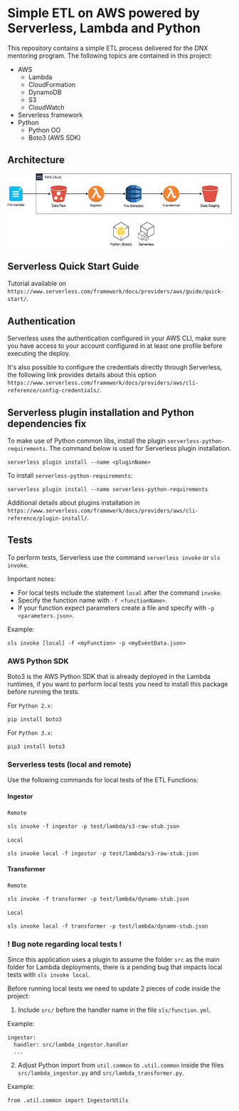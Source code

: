 # Simple ETL on AWS powered by Serverless, Lambda and Python

This repository contains a simple ETL process delivered for the DNX mentoring program. The following topics are contained in this project:

- AWS
    - Lambda
    - CloudFormation
    - DynamoDB
    - S3
    - CloudWatch
- Serverless framework
- Python
    - Python OO
    - Boto3 (AWS SDK)

## Architecture

![Simple ETL Architecture](images/simple-etl-architecture.png)

## Serverless Quick Start Guide

Tutorial available on `https://www.serverless.com/framework/docs/providers/aws/guide/quick-start/`.

## Authentication

Serverless uses the authentication configured in your AWS CLI, make sure you have access to your account configured in at least one profile before executing the deploy.

It's also possible to configure the credentials directly through Serverless, the following link provides details about this option `https://www.serverless.com/framework/docs/providers/aws/cli-reference/config-credentials/`.

## Serverless plugin installation and Python dependencies fix

To make use of Python common libs, install the plugin `serverless-python-requirements`. The command below is used for Serverless plugin installation.

```
serverless plugin install --name <pluginName>
```

To install `serverless-python-requirements`:

```
serverless plugin install --name serverless-python-requirements
```

Additional details about plugins installation in `https://www.serverless.com/framework/docs/providers/aws/cli-reference/plugin-install/`.

## Tests

To perform tests, Serverless use the command `serverless invoke` or `sls invoke`. 

Important notes:
- For local tests include the statement `local` after the command `invoke`.
- Specify the function name with `-f <functionName>`.
- If your function expect parameters create a file and specify with `-p <parameters.json>`.

Example:

```
sls invoke [local] -f <myFunction> -p <myEventData.json>
```

### AWS Python SDK

Boto3 is the AWS Python SDK that is already deployed in the Lambda runtimes, if you want to perform local tests you need to install this package before running the tests.

For `Python 2.x`:

```
pip install boto3
```

For `Python 3.x`:

```
pip3 install boto3
```

### Serverless tests (local and remote)

Use the following commands for local tests of the ETL Functions:

#### Ingestor

`Remote`

```
sls invoke -f ingestor -p test/lambda/s3-raw-stub.json
```

`Local`

```
sls invoke local -f ingestor -p test/lambda/s3-raw-stub.json
```

#### Transformer

`Remote`

```
sls invoke -f transformer -p test/lambda/dynamo-stub.json
```

`Local`

```
sls invoke local -f transformer -p test/lambda/dynamo-stub.json
```

### ! Bug note regarding local tests !

Since this application uses a plugin to assume the folder `src` as the main folder for Lambda deployments, there is a pending bug that impacts local tests with `sls invoke local`.

Before running local tests we need to update 2 pieces of code inside the project:

1. Include `src/` before the handler name in the file `sls/function.yml`.

Example:

```
ingestor:
  handler: src/lambda_ingestor.handler
  ...
```

2. Adjust Python import from `util.common` to `.util.common` inside the files `src/lambda_ingestor.py` and `src/lambda_transformer.py`.

Example:

```
from .util.common import IngestorUtils
```
